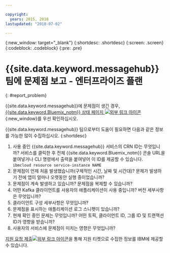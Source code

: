 ```yaml
---

copyright:
  years: 2015, 2018
lastupdated: "2018-07-02"

---
```


{:new_window: target="_blank"}
{:shortdesc: .shortdesc}
{:screen: .screen}
{:codeblock: .codeblock}
{:pre: .pre}

# {{site.data.keyword.messagehub}} 팀에 문제점 보고 - 엔터프라이즈 플랜
{: #report_problem}

{{site.data.keyword.messagehub}}에 문제점이 생긴 경우, [{{site.data.keyword.Bluemix_notm}} 상태 페이지 ![외부 링크 아이콘](../../icons/launch-glyph.svg "외부 링크 아이콘")](https://console.bluemix.net/status){:new_window}를 우선 확인하십시오.

{{site.data.keyword.messagehub}} 팀으로부터 도움이 필요하면 다음과 같은 정보를 가능한 많이 수집하십시오.
{:shortdesc}

1. 사용 중인 {{site.data.keyword.messagehub}} 서비스의 CRN ID는 무엇입니까?
서비스를 클릭한 후 전체 {{site.data.keyword.Bluemix_notm}} 콘솔
   URL을 붙여넣거나 CLI 명령에서 출력을 붙여넣어 이 ID를 제공할
   수 있습니다.<br/>
   <code>ibmcloud resource service-instance NAME</code>
1. 문제점이 언제 처음 발생했습니까(구체적인 시간, 날짜 및 시간대)?
   문제가 발생하기 전에 앱이 얼마나 오랫동안 실행 중이었습니까?
1. 문제점이 계속 발생하고 있습니까? 문제점을 복제할 수 있습니까?
1. 어떤 Kafka 클라이언트를 사용자의 애플리케이션이 사용 중입니까? 버전 세부사항은 무엇입니까?
1. 클라이언트 구성 세부사항은 무엇입니까?
1. 문제점을 표시하는 애플리케이션 로그 스니펫이 있습니까?
1. 현재 확인 중인 문제는 무엇입니까? 어떤 토픽, 클라이언트 ID, 그룹 ID 및 트랜잭션 ID가
   영향을 받습니까?
1. 사용자의 서비스에 문제점이 미치는 영향은 무엇입니까?

[지원 요청
제출![외부 링크 아이콘](../../icons/launch-glyph.svg "외부 링크 아이콘")](/docs/get-support/howtogetsupport.html#open-ticket)을 통해 지원 티켓으로 수집한 정보를 IBM에 제공할 수 있습니다.















